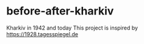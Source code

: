 # before-after-kharkiv
Kharkiv in 1942 and today
This project is inspired by https://1928.tagesspiegel.de
